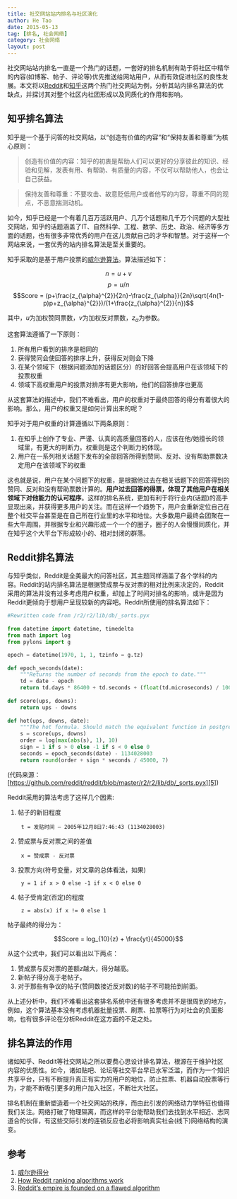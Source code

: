 ```yaml
---
title: 社交网站站内排名与社区演化
author: He Tao
date: 2015-05-13
tag: [排名, 社会网络]
category: 社会网络
layout: post
---
```


社交网站站内排名一直是一个热门的话题，一套好的排名机制有助于将社区中精华的内容(如博客、帖子、评论等)优先推送给网站用户，从而有效促进社区的良性发展。本文将以[Reddit][1]和[知乎][2]这两个热门社交网站为例，分析其站内排名算法的优缺点，并探讨其对整个社区内社团形成以及同质化的作用和影响。

知乎排名算法
------------

知乎是一个基于问答的社交网站，以“创造有价值的内容”和“保持友善和尊重”为核心原则：

> 创造有价值的内容：知乎的初衷是帮助人们可以更好的分享彼此的知识、经验和见解，发表有用、有帮助、有质量的内容，不仅可以帮助他人，也会让自己获益。

> 保持友善和尊重：不要攻击、故意贬低用户或者他写的内容，尊重不同的观点，不恶意揣测动机。

<!--more-->

如今，知乎已经是一个有着几百万活跃用户、几万个话题和几千万个问题的大型社交网站，知乎的话题涵盖了IT、自然科学、工程、数学、历史、政治、经济等多方面的话题，也有很多非常优秀的用户在这儿贡献自己的才华和智慧。对于这样一个网站来说，一套优秀的站内排名算法是至关重要的。

知乎采取的是基于用户投票的[威尔逊算法][3]。算法描述如下：

$$n = u+v$$
$$p = u/n$$
$$Score = (p+\frac{z_{\alpha}^{2}}{2n}-\frac{z_{\alpha}}{2n}\sqrt{4n(1-p)p+z_{\alpha}^{2}})/(1+\frac{z_{\alpha}^{2}}{n})$$

其中，$u$为加权赞同票数，$v$为加权反对票数，$z_{\alpha}$为参数。

这套算法遵循了一下原则：

1. 所有用户看到的排序是相同的
2. 获得赞同会使回答的排序上升，获得反对则会下降
3. 在某个领域下（根据问题添加的话题区分）的好回答会提高用户在该领域下的投票权重
4. 领域下高权重用户的投票对排序有更大影响，他们的回答排序也更高

从这套算法的描述中，我们不难看出，用户的权重对于最终回答的得分有着很大的影响。那么，用户的权重又是如何计算出来的呢？

知乎对于用户权重的计算遵循以下两条原则：

1. 在知乎上创作了专业、严谨、认真的高质量回答的人，应该在他/她擅长的领域里，有更大的判断力。权重则是这个判断力的体现。
2. 用户在一系列相关话题下发布的全部回答所得到赞同、反对、没有帮助票数决定用户在该领域下的权重

这也就是说，用户在某个问题下的权重，是根据他过去在相关话题下的回答得到的赞同、反对和没有帮助票数计算的。**用户过去回答的得票，体现了其他用户在相关领域下对他能力的认可程序**。这样的排名系统，更加有利于将行业内(话题)的高手显现出来，并获得更多用户的关注。而在这样一个趋势下，用户会重新定位自己在整个社交平台甚至是在自己所在行业里的水平和地位。大多数用户最终会团聚在一些大牛周围，并根据专业和兴趣形成一个一个的圈子，圈子的人会慢慢同质化，并在知乎这个大平台下形成较小的、相对封闭的群落。

Reddit排名算法
--------------

与知乎类似，Reddit是全美最大的问答社区，其主题同样涵盖了各个学科的内容。Reddit的站内排名算法是根据赞成票与反对票的相对比例来决定的，Reddit采用的算法并没有过多考虑用户权重，却加上了时间对排名的影响，或许是因为Reddit更倾向于想用户呈现较新的内容吧。Reddit所使用的排名算法如下：

```python
#Rewritten code from /r2/r2/lib/db/_sorts.pyx
 
from datetime import datetime, timedelta
from math import log
from pylons import g

epoch = datetime(1970, 1, 1, tzinfo = g.tz)
 
def epoch_seconds(date):
    """Returns the number of seconds from the epoch to date."""
    td = date - epoch
    return td.days * 86400 + td.seconds + (float(td.microseconds) / 1000000)
 
def score(ups, downs):
    return ups - downs
 
def hot(ups, downs, date):
    """The hot formula. Should match the equivalent function in postgres."""
    s = score(ups, downs)
    order = log(max(abs(s), 1), 10)
    sign = 1 if s > 0 else -1 if s < 0 else 0
    seconds = epoch_seconds(date) - 1134028003
    return round(order + sign * seconds / 45000, 7)
```

(代码来源：[https://github.com/reddit/reddit/blob/master/r2/r2/lib/db/_sorts.pyx][5])

Reddit采用的算法考虑了这样几个因素:

1. 帖子的新旧程度

        t = 发贴时间 – 2005年12月8日7:46:43 (1134028003)

2. 赞成票与反对票之间的差值

        x = 赞成票 - 反对票

3. 投票方向(符号变量，对文章的总体看法，如果)

        y = 1 if x > 0 else -1 if x < 0 else 0

4. 帖子受肯定(否定)的程度

        z = abs(x) if x != 0 else 1

帖子最终的得分为：

$$Score = log_{10}{z} + \frac{yt}{45000}$$

从这个公式中，我们可以看出以下两点：

1. 赞成票与反对票的差额$z$越大，得分越高。
2. 新帖子得分高于老帖子。
3. 对于那些有争议的帖子(赞同数接近反对数)的帖子不可能拍到前面。

从上述分析中，我们不难看出这套排名系统中还有很多考虑并不是很周到的地方，例如，这个算法基本没有考虑机器批量投票、刷票、拉票等行为对社会的负面影响，也有很多评论在分析Reddit在这方面的不足之处。

排名算法的作用
--------------

诸如知乎、Reddit等社交网站之所以要费心思设计排名算法，根源在于维护社区内容的优质性。如今，诸如贴吧、论坛等社交平台早已水军泛滥，而作为一个知识共享平台，只有不断提升真正有实力的用户的地位，防止拉票、机器自动投票等行为，才能不断吸引更多的用户加入社区，不断壮大社区。

排名机制在重新塑造着一个社交网站的秩序，而由此引发的网络动力学特征也值得我们关注。网络打破了物理隔离，而这样的平台能帮助我们去找到水平相近、志同道合的伙伴，有这些交际引发的连锁反应也必将影响真实社会(线下)网络结构的演变。

参考
----

1. [威尔逊得分][3]
2. [How Reddit ranking algorithms work][4]
3. [Reddit’s empire is founded on a flawed algorithm][6]

<!-------------------links------------------------>

[1]: http://www.reddit.com
[2]: http://www.zhihu.com
[3]: http://en.wikipedia.org/wiki/Binomial_proportion_confidence_interval#Wilson_score_interval
[4]: http://amix.dk/blog/post/19588
[5]: https://github.com/reddit/reddit/blob/master/r2/r2/lib/db/_sorts.pyx
[6]: http://technotes.iangreenleaf.com/posts/2013-12-09-reddits-empire-is-built-on-a-flawed-algorithm.html

